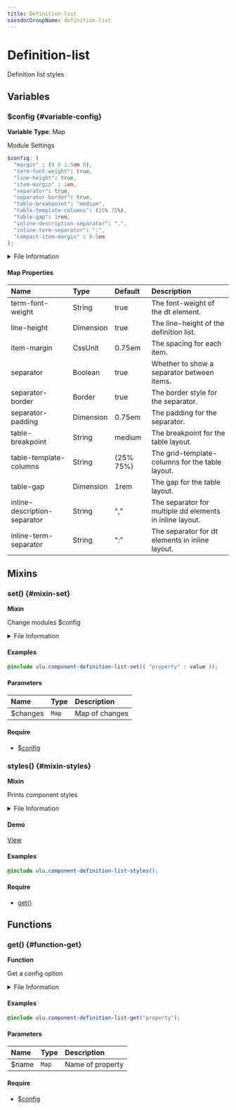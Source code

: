 ```yaml
---
title: Definition-list
sassdocGroupName: definition-list
---
```



# Definition-list

<div class="type-large">

Definition list styles

</div>



## Variables




<div class="sassdoc-item-header">

###  $config {#variable-config}

  <div class="sassdoc-item-header__labels">
    <span class="tag tag--primary"><strong>Variable</strong></span> <span class="tag"><strong>Type</strong>: Map</span>
  </div>

</div>

  

Module Settings
    
    

``` scss
$config: (
  "margin" : (0 0 1.5em 0),
  "term-font-weight": true,
  "line-height": true,
  "item-margin" : 1em,
  "separator": true,
  "separator-border": true,
  "table-breakpoint": "medium",
  "table-template-columns": (25% 75%),
  "table-gap": 1rem,
  "inline-description-separator": ",",
  "inline-term-separator": ":",
  "compact-item-margin" : 0.5em
);
```
  


<details>
  <summary>File Information</summary>
  
- **File:** _definition-list.scss
- **Group:** definition-list
- **Type:** variable
- **Lines (comments):** 33-45
- **Lines (code):** 47-60

</details>

    

#### Map Properties


|Name|Type|Default|Description|
|:--|:--|:--|:--|
|term-font-weight|String|true|The font-weight of the dt element.|
|line-height|Dimension|true|The line-height of the definition list.|
|item-margin|CssUnit|0.75em|The spacing for each item.|
|separator|Boolean|true|Whether to show a separator between items.|
|separator-border|Border|true|The border style for the separator.|
|separator-padding|Dimension|0.75em|The padding for the separator.|
|table-breakpoint|String|medium|The breakpoint for the table layout.|
|table-template-columns|String|(25% 75%)|The grid-template-columns for the table layout.|
|table-gap|Dimension|1rem|The gap for the table layout.|
|inline-description-separator|String|","|The separator for multiple dd elements in inline layout.|
|inline-term-separator|String|":"|The separator for dt elements in inline layout.|

    
  

## Mixins




<div class="sassdoc-item-header">

###  set() {#mixin-set}

  <div class="sassdoc-item-header__labels">
    <span class="tag tag--primary"><strong>Mixin</strong></span>
  </div>

</div>

  

Change modules $config
    
    


<details>
  <summary>File Information</summary>
  
- **File:** _definition-list.scss
- **Group:** definition-list
- **Type:** mixin
- **Lines (comments):** 62-65
- **Lines (code):** 67-69

</details>

    

#### Examples

      


``` scss
@include ulu.component-definition-list-set(( "property" : value ));
```
  



      

#### Parameters


|Name|Type|Description|
|:--|:--|:--|
|$changes|`Map`|Map of changes|

    

#### Require

- [$config](/sass/components/accordion/#variable-config)
  


<div class="sassdoc-item-header">

###  styles() {#mixin-styles}

  <div class="sassdoc-item-header__labels">
    <span class="tag tag--primary"><strong>Mixin</strong></span>
  </div>

</div>

  

Prints component styles
    
    


<details>
  <summary>File Information</summary>
  
- **File:** _definition-list.scss
- **Group:** definition-list
- **Type:** mixin
- **Lines (comments):** 81-84
- **Lines (code):** 86-170

</details>

    


<div class="callout callout--demo crop-margins">

#### Demo



<a class="button" href="/demos/definition-list">View</a>

</div>



#### Examples

      


``` scss
@include ulu.component-definition-list-styles();
```
  



      

#### Require

- [get()](/sass/components/accordion/#function-get)
  
  

## Functions




<div class="sassdoc-item-header">

###  get() {#function-get}

  <div class="sassdoc-item-header__labels">
    <span class="tag tag--primary"><strong>Function</strong></span>
  </div>

</div>

  

Get a config option
    
    


<details>
  <summary>File Information</summary>
  
- **File:** _definition-list.scss
- **Group:** definition-list
- **Type:** function
- **Lines (comments):** 71-74
- **Lines (code):** 76-79

</details>

    

#### Examples

      


``` scss
@include ulu.component-definition-list-get("property");
```
  



      

#### Parameters


|Name|Type|Description|
|:--|:--|:--|
|$name|`Map`|Name of property|

    

#### Require

- [$config](/sass/components/accordion/#variable-config)
  
  
  